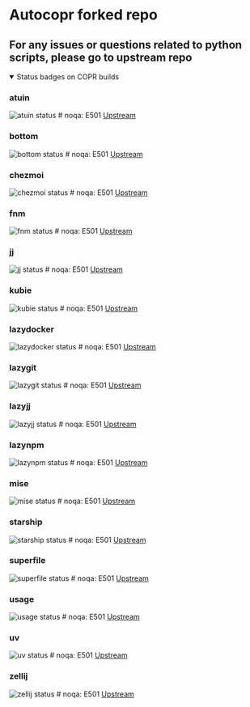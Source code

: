 # Autocopr forked repo

## For any issues or questions related to python scripts, please go to upstream repo

<details open>

<summary>Status badges on COPR builds</summary>

### atuin

![atuin status](https://copr.fedorainfracloud.org/coprs/relativesure/all-packages/package/atuin/status_image/last_build.png) # noqa: E501
[Upstream](https://github.com/atuinsh/atuin)

### bottom

![bottom status](https://copr.fedorainfracloud.org/coprs/relativesure/all-packages/package/bottom/status_image/last_build.png) # noqa: E501
[Upstream](https://github.com/ClementTsang/bottom)

### chezmoi

![chezmoi status](https://copr.fedorainfracloud.org/coprs/relativesure/all-packages/package/chezmoi/status_image/last_build.png) # noqa: E501
[Upstream](https://github.com/twpayne/chezmoi)

### fnm

![fnm status](https://copr.fedorainfracloud.org/coprs/relativesure/all-packages/package/fnm/status_image/last_build.png) # noqa: E501
[Upstream](https://github.com/Schniz/fnm)

### jj

![jj status](https://copr.fedorainfracloud.org/coprs/relativesure/all-packages/package/jj/status_image/last_build.png) # noqa: E501
[Upstream](https://github.com/martinvonz/jj)

### kubie

![kubie status](https://copr.fedorainfracloud.org/coprs/relativesure/all-packages/package/kubie/status_image/last_build.png) # noqa: E501
[Upstream](https://github.com/sbstp/kubie)

### lazydocker

![lazydocker status](https://copr.fedorainfracloud.org/coprs/relativesure/all-packages/package/lazydocker/status_image/last_build.png) # noqa: E501
[Upstream](https://github.com/jesseduffield/lazydocker)

### lazygit

![lazygit status](https://copr.fedorainfracloud.org/coprs/relativesure/all-packages/package/lazygit/status_image/last_build.png) # noqa: E501
[Upstream](https://github.com/jesseduffield/lazygit)

### lazyjj

![lazyjj status](https://copr.fedorainfracloud.org/coprs/relativesure/all-packages/package/lazyjj/status_image/last_build.png) # noqa: E501
[Upstream](https://github.com/Cretezy/lazyjj)

### lazynpm

![lazynpm status](https://copr.fedorainfracloud.org/coprs/relativesure/all-packages/package/lazynpm/status_image/last_build.png) # noqa: E501
[Upstream](https://github.com/jesseduffield/lazynpm)

### mise

![mise status](https://copr.fedorainfracloud.org/coprs/relativesure/all-packages/package/mise/status_image/last_build.png) # noqa: E501
[Upstream](https://github.com/jdx/mise)

### starship

![starship status](https://copr.fedorainfracloud.org/coprs/relativesure/all-packages/package/starship/status_image/last_build.png) # noqa: E501
[Upstream](https://github.com/starship/starship)

### superfile

![superfile status](https://copr.fedorainfracloud.org/coprs/relativesure/all-packages/package/superfile/status_image/last_build.png) # noqa: E501
[Upstream](https://github.com/yorukot/superfile)

### usage

![usage status](https://copr.fedorainfracloud.org/coprs/relativesure/all-packages/package/usage/status_image/last_build.png) # noqa: E501
[Upstream](https://github.com/jdx/usage)

### uv

![uv status](https://copr.fedorainfracloud.org/coprs/relativesure/all-packages/package/uv/status_image/last_build.png) # noqa: E501
[Upstream](https://github.com/astral-sh/uv)

### zellij

![zellij status](https://copr.fedorainfracloud.org/coprs/relativesure/all-packages/package/zellij/status_image/last_build.png) # noqa: E501
[Upstream](https://github.com/zellij-org/zellij)

